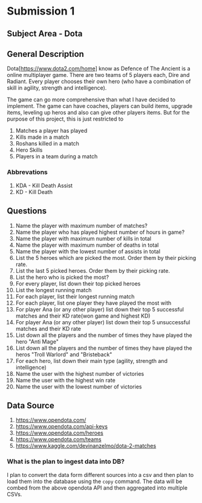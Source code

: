 # Submission 1

## Subject Area - Dota

## General Description
Dota[https://www.dota2.com/home] know as Defence of The Ancient is a online multiplayer game. There are two teams of 5 players each, Dire and Radiant. Every player chooses their own hero (who have a combination of skill in agility, strength and intelligence).

The game can go more comprehensive than what I have decided to implement. The game can have coaches, players can build items, upgrade items, leveling up heros and also can give other players items. But for the purpose of this project, this is just restricted to

1. Matches a player has played
2. Kills made in a match
3. Roshans killed in a match
4. Hero Skills
5. Players in a team during a match

### Abbrevations
1. KDA - Kill Death Assist
2. KD - Kill Death

## Questions
1. Name the player with maximum number of matches?
2. Name the player who has played highest number of hours in game?
3. Name the player with maximum number of kills in total
4. Name the player with maximum number of deaths in total
5. Name the player with the lowest number of assists in total
6. List the 5 heroes which are picked the most. Order them by their picking rate.
7. List the last 5 picked heroes. Order them by their picking rate.
8. List the hero who is picked the most?
9.  For every player, list down their top picked heroes
10. List the longest running match
11. For each player, list their longest running match
12. For each player, list one player they have played the most with
13. For player Ana (or any other player) list down their top 5 successful matches and their KD rate(won game and highest KD)
14. For player Ana (or any other player) list down their top 5 unsuccessful matches and their KD rate
15. List down all the players and the number of times they have played the hero "Anti Mage"
16. List down all the players and the number of times they have played the heros "Troll Warlord" and "Bristeback"
17. For each hero, list down their main type (agility, strength and intelligence)
18. Name the user with the highest number of victories
19. Name the user with the highest win rate
20. Name the user with the lowest number of victories


## Data Source
1. https://www.opendota.com/
2. https://www.opendota.com/api-keys
3. https://www.opendota.com/heroes
4. https://www.opendota.com/teams
5. https://www.kaggle.com/devinanzelmo/dota-2-matches

### What is the plan to ingest data into DB?
I plan to convert the data form different sources into a csv and then plan to load them into the database using the `copy` command.
The data will be combed from the above opendota API and then aggregated into multiple CSVs.